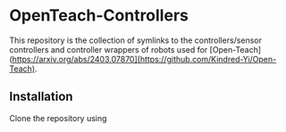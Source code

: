# OpenTeach-Controllers

This repository is the collection of symlinks to the controllers/sensor controllers and controller wrappers of robots used for [Open-Teach](https://arxiv.org/abs/2403.07870](https://github.com/Kindred-Yi/Open-Teach). 

## Installation

Clone the repository using 



